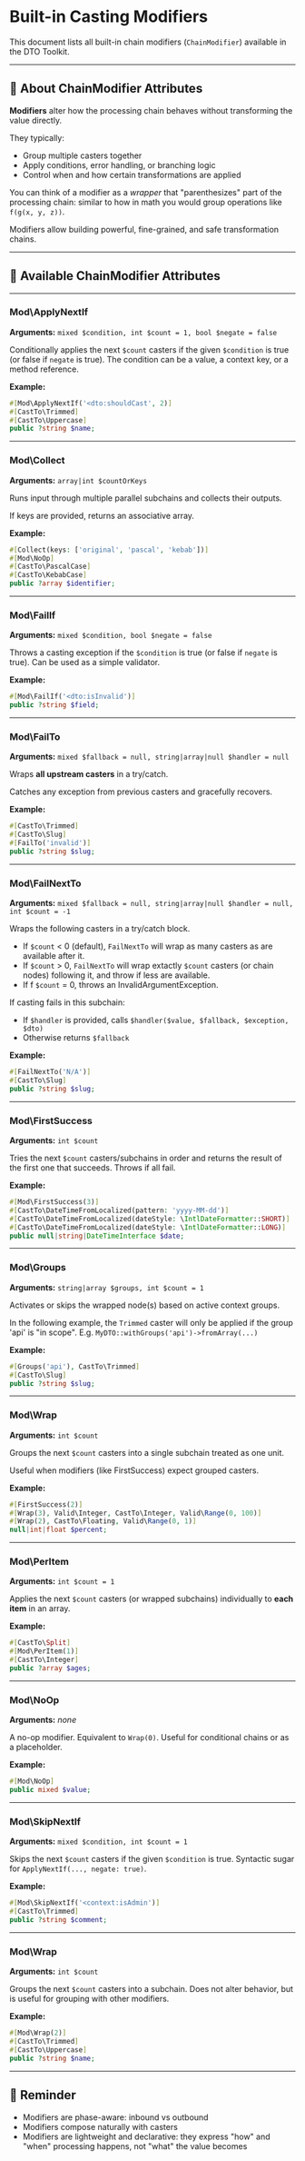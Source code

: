 # Built-in Casting Modifiers

This document lists all built-in chain modifiers (`ChainModifier`) available in the DTO Toolkit.

---

## 🎯 About ChainModifier Attributes

**Modifiers** alter how the processing chain behaves without transforming the value directly.

They typically:
- Group multiple casters together
- Apply conditions, error handling, or branching logic
- Control when and how certain transformations are applied

You can think of a modifier as a *wrapper* that "parenthesizes" part of the processing chain:
similar to how in math you would group operations like `f(g(x, y, z))`.

Modifiers allow building powerful, fine-grained, and safe transformation chains.

---

## 🧩 Available ChainModifier Attributes

---

### Mod\ApplyNextIf

**Arguments:** `mixed $condition, int $count = 1, bool $negate = false`

Conditionally applies the next `$count` casters if the given `$condition` is true (or false if `negate` is true). The condition can be a value, a context key, or a method reference.

**Example:**

```php
#[Mod\ApplyNextIf('<dto:shouldCast', 2)]
#[CastTo\Trimmed]
#[CastTo\Uppercase]
public ?string $name;
```

---

### Mod\Collect

**Arguments:** `array|int $countOrKeys`

Runs input through multiple parallel subchains and collects their outputs.

If keys are provided, returns an associative array.

**Example:**

```php
#[Collect(keys: ['original', 'pascal', 'kebab'])]
#[Mod\NoOp]
#[CastTo\PascalCase]
#[CastTo\KebabCase]
public ?array $identifier;
```

---

### Mod\FailIf

**Arguments:** `mixed $condition, bool $negate = false`

Throws a casting exception if the `$condition` is true (or false if `negate` is true). Can be used as a simple validator.

**Example:**

```php
#[Mod\FailIf('<dto:isInvalid')]
public ?string $field;
```

---

### Mod\FailTo

**Arguments:** `mixed $fallback = null, string|array|null $handler = null`

Wraps **all upstream casters** in a try/catch.

Catches any exception from previous casters and gracefully recovers.

**Example:**

```php
#[CastTo\Trimmed]
#[CastTo\Slug]
#[FailTo('invalid')]
public ?string $slug;
```

---

### Mod\FailNextTo

**Arguments:** `mixed $fallback = null, string|array|null $handler = null, int $count = -1`

Wraps the following casters in a try/catch block.
- If `$count` < 0 (default), `FailNextTo` will wrap as many casters as are available after it.
- If `$count` > 0, `FailNextTo` will wrap extactly `$count` casters (or chain nodes) following it, and throw if less are available.
- If f `$count` = 0, throws an InvalidArgumentException.

If casting fails in this subchain:
- If `$handler` is provided, calls `$handler($value, $fallback, $exception, $dto)`
- Otherwise returns `$fallback`

**Example:**

```php
#[FailNextTo('N/A')]
#[CastTo\Slug]
public ?string $slug;
```

---

### Mod\FirstSuccess

**Arguments:** `int $count`

Tries the next `$count` casters/subchains in order and returns the result of the first one that succeeds. Throws if all fail.

**Example:**

```php
#[Mod\FirstSuccess(3)]
#[CastTo\DateTimeFromLocalized(pattern: 'yyyy-MM-dd')]
#[CastTo\DateTimeFromLocalized(dateStyle: \IntlDateFormatter::SHORT)]
#[CastTo\DateTimeFromLocalized(dateStyle: \IntlDateFormatter::LONG)]
public null|string|DateTimeInterface $date;
```

---

### Mod\Groups

**Arguments:** `string|array $groups, int $count = 1`

Activates or skips the wrapped node(s) based on active context groups.

In the following example, the `Trimmed` caster will only be applied if the group 'api' is "in scope". E.g. `MyDTO::withGroups('api')->fromArray(...)`

**Example:**

```php
#[Groups('api'), CastTo\Trimmed]
#[CastTo\Slug]
public ?string $slug;
```

---

### Mod\Wrap

**Arguments:** `int $count`

Groups the next `$count` casters into a single subchain treated as one unit.

Useful when modifiers (like FirstSuccess) expect grouped casters.

**Example:**

```php
#[FirstSuccess(2)]
#[Wrap(3), Valid\Integer, CastTo\Integer, Valid\Range(0, 100)]
#[Wrap(2), CastTo\Floating, Valid\Range(0, 1)]
null|int|float $percent;
```

---

### Mod\PerItem

**Arguments:** `int $count = 1`

Applies the next `$count` casters (or wrapped subchains) individually to **each item** in an array.

**Example:**

```php
#[CastTo\Split]
#[Mod\PerItem(1)]
#[CastTo\Integer]
public ?array $ages;
```

---

### Mod\NoOp

**Arguments:** _none_

A no-op modifier. Equivalent to `Wrap(0)`. Useful for conditional chains or as a placeholder.

**Example:**

```php
#[Mod\NoOp]
public mixed $value;
```
---

### Mod\SkipNextIf

**Arguments:** `mixed $condition, int $count = 1`

Skips the next `$count` casters if the given `$condition` is true. Syntactic sugar for `ApplyNextIf(..., negate: true)`.

**Example:**

```php
#[Mod\SkipNextIf('<context:isAdmin')]
#[CastTo\Trimmed]
public ?string $comment;
```

---

### Mod\Wrap

**Arguments:** `int $count`

Groups the next `$count` casters into a subchain. Does not alter behavior, but is useful for grouping with other modifiers.

**Example:**

```php
#[Mod\Wrap(2)]
#[CastTo\Trimmed]
#[CastTo\Uppercase]
public ?string $name;
```

---

## 🧠 Reminder

- Modifiers are phase-aware: inbound vs outbound
- Modifiers compose naturally with casters
- Modifiers are lightweight and declarative: they express "how" and "when" processing happens, not "what" the value becomes
